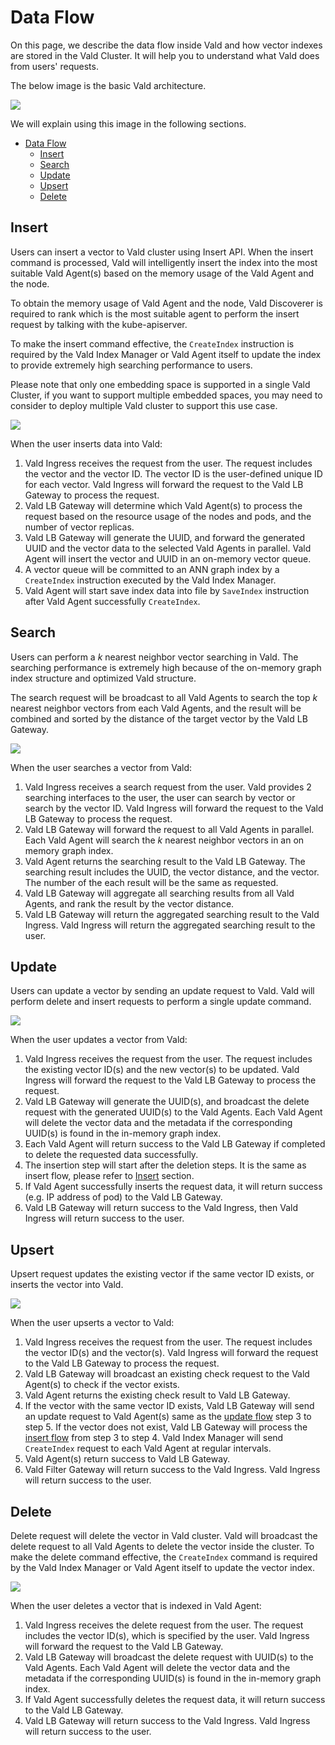 # Data Flow

On this page, we describe the data flow inside Vald and how vector indexes are stored in the Vald Cluster.
It will help you to understand what Vald does from users' requests.

The below image is the basic Vald architecture.

<img src="../../assets/docs/overview/vald_basic_architecture.svg" />

We will explain using this image in the following sections.

- [Data Flow](#data-flow)
  - [Insert](#insert)
  - [Search](#search)
  - [Update](#update)
  - [Upsert](#upsert)
  - [Delete](#delete)

## Insert

Users can insert a vector to Vald cluster using Insert API. When the insert command is processed, Vald will intelligently insert the index into the most suitable Vald Agent(s) based on the memory usage of the Vald Agent and the node.

To obtain the memory usage of Vald Agent and the node, Vald Discoverer is required to rank which is the most suitable agent to perform the insert request by talking with the kube-apiserver.

To make the insert command effective, the `CreateIndex` instruction is required by the Vald Index Manager or Vald Agent itself to update the index to provide extremely high searching performance to users.

Please note that only one embedding space is supported in a single Vald Cluster, if you want to support multiple embedded spaces, you may need to consider to deploy multiple Vald cluster to support this use case.

<img src="../../assets/docs/overview/insert_flow.svg" />

When the user inserts data into Vald:

1. Vald Ingress receives the request from the user. The request includes the vector and the vector ID. The vector ID is the user-defined unique ID for each vector. Vald Ingress will forward the request to the Vald LB Gateway to process the request.
2. Vald LB Gateway will determine which Vald Agent(s) to process the request based on the resource usage of the nodes and pods, and the number of vector replicas.
3. Vald LB Gateway will generate the UUID, and forward the generated UUID and the vector data to the selected Vald Agents in parallel. Vald Agent will insert the vector and UUID in an on-memory vector queue.
4. A vector queue will be committed to an ANN graph index by a `CreateIndex` instruction executed by the Vald Index Manager.
5. Vald Agent will start save index data into file by `SaveIndex` instruction after Vald Agent successfully `CreateIndex`.

## Search

Users can perform a _k_ nearest neighbor vector searching in Vald. The searching performance is extremely high because of the on-memory graph index structure and optimized Vald structure.

The search request will be broadcast to all Vald Agents to search the top _k_ nearest neighbor vectors from each Vald Agents, and the result will be combined and sorted by the distance of the target vector by the Vald LB Gateway.

<img src="../../assets/docs/overview/search_flow.svg" />

When the user searches a vector from Vald:

1. Vald Ingress receives a search request from the user. Vald provides 2 searching interfaces to the user, the user can search by vector or search by the vector ID. Vald Ingress will forward the request to the Vald LB Gateway to process the request.
2. Vald LB Gateway will forward the request to all Vald Agents in parallel. Each Vald Agent will search the _k_ nearest neighbor vectors in an on memory graph index.
3. Vald Agent returns the searching result to the Vald LB Gateway. The searching result includes the UUID, the vector distance, and the vector. The number of the each result will be the same as requested.
4. Vald LB Gateway will aggregate all searching results from all Vald Agents, and rank the result by the vector distance.
5. Vald LB Gateway will return the aggregated searching result to the Vald Ingress. Vald Ingress will return the aggregated searching result to the user.

## Update

Users can update a vector by sending an update request to Vald. Vald will perform delete and insert requests to perform a single update command.

<img src="../../assets/docs/overview/update_flow.svg" />

When the user updates a vector from Vald:

1. Vald Ingress receives the request from the user. The request includes the existing vector ID(s) and the new vector(s) to be updated. Vald Ingress will forward the request to the Vald LB Gateway to process the request.
2. Vald LB Gateway will generate the UUID(s), and broadcast the delete request with the generated UUID(s) to the Vald Agents. Each Vald Agent will delete the vector data and the metadata if the corresponding UUID(s) is found in the in-memory graph index.
3. Each Vald Agent will return success to the Vald LB Gateway if completed to delete the requested data successfully.
4. The insertion step will start after the deletion steps. It is the same as insert flow, please refer to [Insert](#insert) section.
5. If Vald Agent successfully inserts the request data, it will return success (e.g. IP address of pod) to the Vald LB Gateway.
6. Vald LB Gateway will return success to the Vald Ingress, then Vald Ingress will return success to the user.

## Upsert

Upsert request updates the existing vector if the same vector ID exists, or inserts the vector into Vald.

<img src="../../assets/docs/overview/upsert_flow.svg" />

When the user upserts a vector to Vald:

1. Vald Ingress receives the request from the user. The request includes the vector ID(s) and the vector(s). Vald Ingress will forward the request to the Vald LB Gateway to process the request.
2. Vald LB Gateway will broadcast an existing check request to the Vald Agent(s) to check if the vector exists.
3. Vald Agent returns the existing check result to Vald LB Gateway.
4. If the vector with the same vector ID exists, Vald LB Gateway will send an update request to Vald Agent(s) same as the [update flow](#update) step 3 to step 5. If the vector does not exist, Vald LB Gateway will process the [insert flow](#insert) from step 3 to step 4. Vald Index Manager will send `CreateIndex` request to each Vald Agent at regular intervals.
5. Vald Agent(s) return success to Vald LB Gateway.
6. Vald Filter Gateway will return success to the Vald Ingress. Vald Ingress will return success to the user.

## Delete

Delete request will delete the vector in Vald cluster. Vald will broadcast the delete request to all Vald Agents to delete the vector inside the cluster. To make the delete command effective, the `CreateIndex` command is required by the Vald Index Manager or Vald Agent itself to update the vector index.

<img src="../../assets/docs/overview/delete_flow.svg" />

When the user deletes a vector that is indexed in Vald Agent:

1. Vald Ingress receives the delete request from the user. The request includes the vector ID(s), which is specified by the user. Vald Ingress will forward the request to the Vald LB Gateway.
2. Vald LB Gateway will broadcast the delete request with UUID(s) to the Vald Agents. Each Vald Agent will delete the vector data and the metadata if the corresponding UUID(s) is found in the in-memory graph index.
3. If Vald Agent successfully deletes the request data, it will return success to the Vald LB Gateway.
4. Vald LB Gateway will return success to the Vald Ingress. Vald Ingress will return success to the user.
